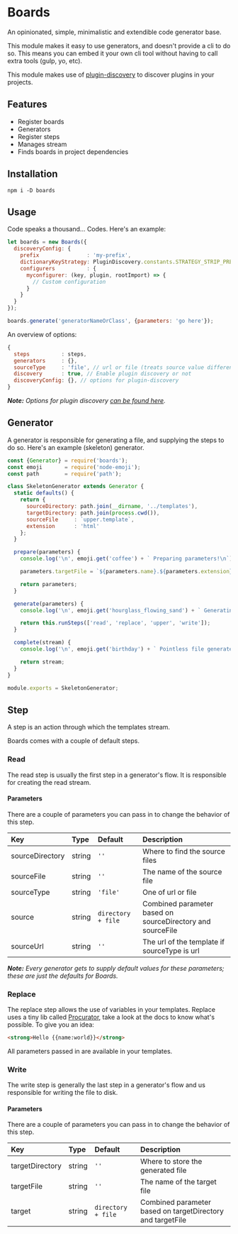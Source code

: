 # Boards

An opinionated, simple, minimalistic and extendible code generator base.

This module makes it easy to use generators, and doesn't provide a cli to do so.
This means you can embed it your own cli tool without having to call extra tools (gulp, yo, etc).

This module makes use of [plugin-discovery](https://github.com/SpoonX/plugin-discovery) to discover plugins in your projects.

## Features

* Register boards
* Generators
* Register steps
* Manages stream
* Finds boards in project dependencies

## Installation

`npm i -D boards`

## Usage

Code speaks a thousand... Codes. Here's an example:

```js
let boards = new Boards({
  discoveryConfig: {
    prefix               : 'my-prefix',
    dictionaryKeyStrategy: PluginDiscovery.constants.STRATEGY_STRIP_PREFIX,
    configurers          : {
      myconfigurer: (key, plugin, rootImport) => {
        // Custom configuration
      }
    }
  }
});

boards.generate('generatorNameOrClass', {parameters: 'go here'});
```

An overview of options:

```js
{
  steps          : steps,
  generators     : {},
  sourceType     : 'file', // url or file (treats source value differently)
  discovery      : true, // Enable plugin discovery or not
  discoveryConfig: {}, // options for plugin-discovery
}
```

_**Note:** Options for plugin discovery [can be found here](https://github.com/SpoonX/plugin-discovery)._

## Generator

A generator is responsible for generating a file, and supplying the steps to do so. Here's an example (skeleton) generator.

```js
const {Generator} = require('boards');
const emoji       = require('node-emoji');
const path        = require('path');

class SkeletonGenerator extends Generator {
  static defaults() {
    return {
      sourceDirectory: path.join(__dirname, '../templates'),
      targetDirectory: path.join(process.cwd()),
      sourceFile     : `upper.template`,
      extension      : 'html'
    };
  }

  prepare(parameters) {
    console.log('\n', emoji.get('coffee') + ` Preparing parameters!\n`);

    parameters.targetFile = `${parameters.name}.${parameters.extension}`;

    return parameters;
  }

  generate(parameters) {
    console.log('\n', emoji.get('hourglass_flowing_sand') + ` Generating sincere greeting (with extra love)!\n`);

    return this.runSteps(['read', 'replace', 'upper', 'write']);
  }

  complete(stream) {
    console.log('\n', emoji.get('birthday') + ` Pointless file generated!\n`);

    return stream;
  }
}

module.exports = SkeletonGenerator;
```

## Step

A step is an action through which the templates stream.

Boards comes with a couple of default steps.

### Read

The read step is usually the first step in a generator's flow. It is responsible for creating the read stream.

#### Parameters

There are a couple of parameters you can pass in to change the behavior of this step.

|  Key          | Type  | Default | Description |
|:--------------|:------|:--------|:------------|
| sourceDirectory | string | `''` | Where to find the source files |
| sourceFile | string | `''` | The name of the source file |
| sourceType | string | `'file'` | One of url or file |
| source | string | `directory + file` | Combined parameter based on sourceDirectory and sourceFile |
| sourceUrl | string | `''` | The url of the template if sourceType is url |

_**Note:** Every generator gets to supply default values for these parameters; these are just the defaults for Boards._

### Replace

The replace step allows the use of variables in your templates.
Replace uses a tiny lib called [Procurator](https://github.com/SpoonX/procurator), take a look at the docs to know what's possible.
To give you an idea:

```html
<strong>Hello {{name:world}}</strong>
```

All parameters passed in are available in your templates.

### Write

The write step is generally the last step in a generator's flow and us responsible for writing the file to disk.

#### Parameters

There are a couple of parameters you can pass in to change the behavior of this step.

|  Key          | Type  | Default | Description |
|:--------------|:------|:--------|:------------|
| targetDirectory | string | `''` | Where to store the generated file |
| targetFile | string | `''` | The name of the target file |
| target | string | `directory + file` | Combined parameter based on targetDirectory and targetFile |

